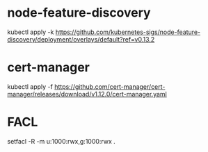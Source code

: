 # node-feature-discovery

kubectl apply -k https://github.com/kubernetes-sigs/node-feature-discovery/deployment/overlays/default?ref=v0.13.2

# cert-manager
kubectl apply -f https://github.com/cert-manager/cert-manager/releases/download/v1.12.0/cert-manager.yaml

# FACL
setfacl -R -m u:1000:rwx,g:1000:rwx .